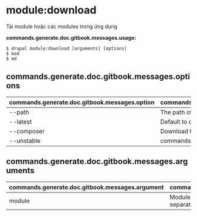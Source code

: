 # module:download
Tải module hoặc các modules trong ứng dụng

**commands.generate.doc.gitbook.messages.usage:**
```
$ drupal module:download [arguments] [options]
$ mod  
$ md  
```

## commands.generate.doc.gitbook.messages.options
commands.generate.doc.gitbook.messages.option | commands.generate.doc.gitbook.messages.details
-------|-------------
--path | The path of the contrib project
--latest | Default to download most recent version
--composer | Download the module using Composer
--unstable | commands.module.install.options.unstable

## commands.generate.doc.gitbook.messages.arguments
commands.generate.doc.gitbook.messages.argument | commands.generate.doc.gitbook.messages.details
---------|-------------
module | Module or modules to be enabled should be separated by a space
